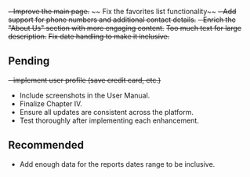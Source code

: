 ~~- Improve the main page.~~
~~ Fix the favorites list functionality~~
~~- Add support for phone numbers and additional contact details.~~
~~- Enrich the "About Us" section with more engaging content.~~
~~Too much text for large description.~~
~~Fix date handling to make it inclusive.~~

## Pending

~~- implement user profile (save credit card, etc.)~~

- Include screenshots in the User Manual.
- Finalize Chapter IV.
- Ensure all updates are consistent across the platform.
- Test thoroughly after implementing each enhancement.

## Recommended

- Add enough data for the reports dates range to be inclusive.
